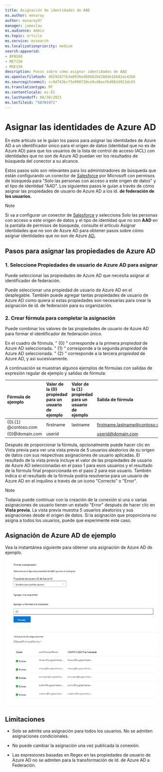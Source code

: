 ```yaml
---
title: Asignación de identidades de AAD
ms.author: monaray
author: monaray97
manager: jameslau
ms.audience: Admin
ms.topic: article
ms.service: mssearch
ms.localizationpriority: medium
search.appverid:
- BFB160
- MET150
- MOE150
description: Pasos sobre cómo asignar identidades de AAD
ms.openlocfilehash: d0292d77b3a0936ed60682b8388de1bb82ac43bb
ms.sourcegitcommit: cc9d743bcf5e998720ce9cd6eefb4061d913dc65
ms.translationtype: MT
ms.contentlocale: es-ES
ms.lasthandoff: 08/30/2021
ms.locfileid: "58701971"
---
```

# <a name="map-your-azure-ad-identities"></a>Asignar las identidades de Azure AD   

En este artículo se le guían los pasos para asignar las identidades de Azure AD a un identificador único para el origen de datos (identidad que no es de Azure AD) para que los usuarios de la lista de control de acceso (ACL) con identidades que no son de Azure AD puedan ver los resultados de búsqueda del conector a su alcance.

Estos pasos solo son relevantes para los administradores de búsqueda que están configurando un conector de [Salesforce](salesforce-connector.md) por Microsoft con permisos de búsqueda para "Solo las personas con acceso a este origen de datos" y el tipo de identidad "AAD". Los siguientes pasos le guían a través de cómo asignar las propiedades de usuario de Azure AD a los id. **de federación de los usuarios.**

>[!NOTE]
>Si va a configurar un  conector de [Salesforce](salesforce-connector.md) y selecciona Solo las personas con acceso a este origen de datos y el tipo de identidad que no son **AAD** en la pantalla de permisos de búsqueda, consulte el artículo Asignar identidades que no son de Azure AD para obtener pasos sobre cómo asignar identidades que no son de Azure [AD.](map-non-aad.md)  

## <a name="steps-for-mapping-your-azure-ad-properties"></a>Pasos para asignar las propiedades de Azure AD

### <a name="1-select-azure-ad-user-properties-to-map"></a>1. Seleccione Propiedades de usuario de Azure AD para asignar

Puede seleccionar las propiedades de Azure AD que necesita asignar al identificador de federación.

Puede seleccionar una propiedad de usuario de Azure AD en el desplegable. También puede agregar tantas propiedades de usuario de Azure AD como quiera si estas propiedades son necesarias para crear la asignación de id. de federación para su organización.

### <a name="2-create-formula-to-complete-mapping"></a>2. Crear fórmula para completar la asignación

Puede combinar los valores de las propiedades de usuario de Azure AD para formar el identificador de federación único.

En el cuadro de fórmula, " {0} " corresponde a la primera *propiedad* de Azure AD seleccionada. " {1} " corresponde a la segunda *propiedad* de Azure AD seleccionada. " {2} " corresponde a la tercera *propiedad* de Azure AD, y así sucesivamente.  

A continuación se muestran algunos ejemplos de fórmulas con salidas de expresión regular de ejemplo y salidas de fórmula:

| Fórmula de ejemplo                  | Valor de la {0} propiedad para un usuario de ejemplo                 | Valor de la {1} propiedad para un usuario de ejemplo           | Salida de fórmula                  |
| :------------------- | :------------------- |:---------------|:---------------|
| {0}.{1} @contoso.com  | firstname | lastname |firstname.lastname@contoso.com
| {0}@domain.com                 | userid                 |             |userid@domain.com

Después de proporcionar la fórmula,  opcionalmente puede hacer clic en Vista previa para ver una vista previa de 5 usuarios aleatorios de su origen de datos con sus respectivas asignaciones de usuario aplicadas. El resultado de la vista previa incluye el valor de las propiedades de usuario de Azure AD seleccionadas en el paso 1 para esos usuarios y el resultado de la fórmula final proporcionada en el paso 2 para ese usuario. También indica si el resultado de la fórmula podría resolverse para un usuario de Azure AD en el inquilino a través de un icono "Correcto" o "Error".  

>[!NOTE]
>Todavía puede continuar con la creación de la conexión si una o varias asignaciones de usuario tienen un estado "Error" después de hacer clic en **Vista previa**. La vista previa muestra 5 usuarios aleatorios y sus asignaciones desde el origen de datos. Si la asignación que proporciona no asigna a todos los usuarios, puede que experimente este caso.

## <a name="sample-azure-ad-mapping"></a>Asignación de Azure AD de ejemplo

Vea la instantánea siguiente para obtener una asignación de Azure AD de ejemplo.

![Instantánea de ejemplo de cómo rellenar la página de asignación de Azure AD.](media/aad-mapping.png)

## <a name="limitations"></a>Limitaciones  

- Solo se admite una asignación para todos los usuarios. No se admiten asignaciones condicionales.  

- No puede cambiar la asignación una vez publicada la conexión.  

- Las expresiones basadas en Regex en las propiedades de usuario de Azure AD no se admiten para la transformación de Id. de Azure AD a Federación.